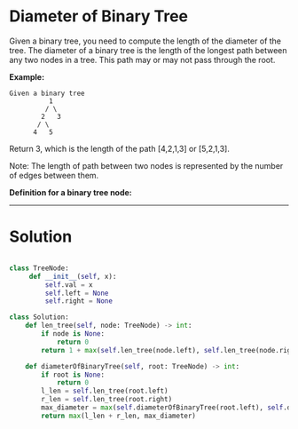 # Diameter of Binary Tree

Given a binary tree, you need to compute the length of the diameter of the tree. The diameter of a binary tree is the length of the longest path between any two nodes in a tree. This path may or may not pass through the root.


**Example:**

```
Given a binary tree
          1
         / \
        2   3
       / \     
      4   5    
```
Return 3, which is the length of the path [4,2,1,3] or [5,2,1,3].

Note: The length of path between two nodes is represented by the number of edges between them.

**Definition for a binary tree node:**

***

# Solution

```python

class TreeNode:
     def __init__(self, x):
         self.val = x
         self.left = None
         self.right = None

class Solution:
    def len_tree(self, node: TreeNode) -> int:
        if node is None:
            return 0 
        return 1 + max(self.len_tree(node.left), self.len_tree(node.right))

    def diameterOfBinaryTree(self, root: TreeNode) -> int:
        if root is None: 
            return 0
        l_len = self.len_tree(root.left)
        r_len = self.len_tree(root.right)
        max_diameter = max(self.diameterOfBinaryTree(root.left), self.diameterOfBinaryTree(root.right))
        return max(l_len + r_len, max_diameter)
```

